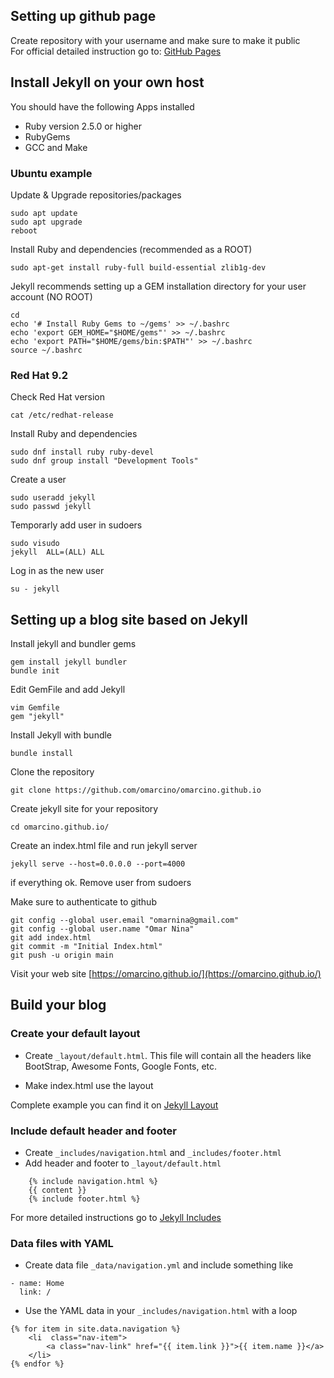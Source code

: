 ## Setting up github page
Create repository with your username and make sure to make it public<br>
For official detailed instruction go to:
[GitHub Pages](https://pages.github.com/)

## Install Jekyll on your own host
You should have the following Apps installed
- Ruby version 2.5.0 or higher
- RubyGems
- GCC and Make
### Ubuntu example
Update & Upgrade repositories/packages<br>
```
sudo apt update
sudo apt upgrade
reboot
```

Install Ruby and dependencies (recommended as a ROOT)
```
sudo apt-get install ruby-full build-essential zlib1g-dev
```

Jekyll recommends setting up a GEM installation directory for your user account (NO ROOT)
```
cd
echo '# Install Ruby Gems to ~/gems' >> ~/.bashrc
echo 'export GEM_HOME="$HOME/gems"' >> ~/.bashrc
echo 'export PATH="$HOME/gems/bin:$PATH"' >> ~/.bashrc
source ~/.bashrc
```

### Red Hat 9.2
Check Red Hat version
```
cat /etc/redhat-release
```

Install Ruby and dependencies
```
sudo dnf install ruby ruby-devel
sudo dnf group install "Development Tools"
```

Create a user
```
sudo useradd jekyll
sudo passwd jekyll
```

Temporarly add user in sudoers
```
sudo visudo
jekyll  ALL=(ALL) ALL
```

Log in as the new user
```
su - jekyll
```

## Setting up a blog site based on Jekyll
Install jekyll and bundler gems
```
gem install jekyll bundler
bundle init
```
Edit GemFile and add Jekyll
```
vim Gemfile
gem "jekyll"
```

Install Jekyll with bundle
```
bundle install
```

Clone the repository
```
git clone https://github.com/omarcino/omarcino.github.io
```

Create jekyll site for your repository
```
cd omarcino.github.io/
```

Create an index.html file and run jekyll server
```
jekyll serve --host=0.0.0.0 --port=4000
```

if everything ok. Remove user from sudoers

Make sure to authenticate to github
```
git config --global user.email "omarnina@gmail.com"
git config --global user.name "Omar Nina"
git add index.html
git commit -m "Initial Index.html"
git push -u origin main
```
Visit your web site [https://omarcino.github.io/](https://omarcino.github.io/)

## Build your blog
### Create your default layout
- Create `_layout/default.html`. This file will contain all the headers like BootStrap, Awesome Fonts, Google Fonts, etc.
 
- Make index.html use the layout

Complete example you can find it on [Jekyll Layout](https://jekyllrb.com/docs/step-by-step/04-layouts/)

### Include default header and footer
- Create `_includes/navigation.html` and `_includes/footer.html`
- Add header and footer to `_layout/default.html`
```
    {% include navigation.html %}
    {{ content }}
    {% include footer.html %}
```

For more detailed instructions go to [Jekyll Includes](https://jekyllrb.com/docs/step-by-step/05-includes/)

### Data files with YAML
- Create data file `_data/navigation.yml` and include something like
```
- name: Home
  link: /
```

- Use the YAML data in your `_includes/navigation.html` with a loop
```
{% for item in site.data.navigation %}
    <li  class="nav-item">
        <a class="nav-link" href="{{ item.link }}">{{ item.name }}</a>
    </li>
{% endfor %}
```







